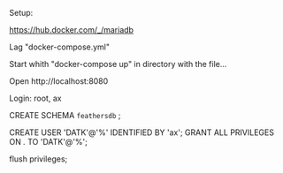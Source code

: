 

Setup:

https://hub.docker.com/_/mariadb

Lag "docker-compose.yml"

Start  whith "docker-compose up" in directory with the file...

Open http://localhost:8080

Login: root, ax


CREATE SCHEMA `feathersdb` ;

CREATE USER 'DATK'@'%' IDENTIFIED BY 'ax';
GRANT ALL PRIVILEGES ON *.* TO 'DATK'@'%';

flush privileges;
